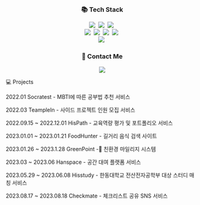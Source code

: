 

<h3 align="center">📚 Tech Stack </h3>
<p align="center">
  <img src="https://img.shields.io/badge/Java-007396?style=flat-square&logo=Java&logoColor=white"/></a>&nbsp
  <img src="https://img.shields.io/badge/C++-blue?style=flat-square"/></a>&nbsp 
  <img src="https://img.shields.io/badge/Javascript-ffb13b?style=flat-square&logo=javascript&logoColor=white"/></a>&nbsp 
  <br>
  <img src="https://img.shields.io/badge/Spring-6DB33F?style=flat-square&logo=Spring&logoColor=white"/></a>&nbsp
  <img src="https://img.shields.io/badge/SpringBoot-6DB33F?style=flat-square&logo=SpringBoot&logoColor=white"/></a>&nbsp 
  <img src="https://img.shields.io/badge/JPA-green?style=flat-square&"/></a>&nbsp 
  <img src="https://img.shields.io/badge/React-61DAFB?style=flat-square&logo=React&logoColor=white"/></a>&nbsp

  <br>
  <img src="https://img.shields.io/badge/Mysql-E6B91E?style=flat-square&logo=MySql&logoColor=white"/></a>&nbsp 
   

</p>


<h3 align="center">🌈 Contact Me </h3>

<p align="center">
  <a href="mailto:inhyeok38@gmail.com"><img src="https://img.shields.io/badge/Gmail-d14836?style=flat-square&logo=Gmail&logoColor=white&link=kimhyein7110@gmail.com"/></a>
</p>

💻 Projects 
<p>2022.01 Socratest - MBTI에 따른 공부법 추천 서비스</p>
<p class="has-line-data" data-line-start="30" data-line-end="31">2022.03 TeampleIn - 사이드 프로젝트 인원 모집 서비스</p>
<p class="has-line-data" data-line-start="32" data-line-end="33">2022.09.15 ~ 2022.12.01 HisPath - 교육역량 평가 및 포트폴리오 서비스</p>
<p class="has-line-data" data-line-start="34" data-line-end="35">2023.01.01 ~ 2023.01.21 FoodHunter - 길거리 음식 검색 사이트</p>
<p class="has-line-data" data-line-start="36" data-line-end="37">2023.01.26 ~ 2023.1.28 GreenPoint - 친환경 마일리지 시스템</p>
<p class="has-line-data" data-line-start="38" data-line-end="39">2023.03 ~ 2023.06 Hanspace - 공간 대여 플랫폼 서비스</p>
<p class="has-line-data" data-line-start="40" data-line-end="41">2023.05.29 ~ 2023.06.08 Hisstudy - 한동대학교 전산전자공학부 대상 스터디 매칭 서비스</p>
<p class="has-line-data" data-line-start="42" data-line-end="43">2023.08.17 ~ 2023.08.18 Checkmate - 체크리스트 공유 SNS 서비스</p>
